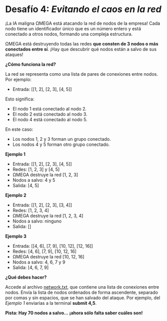 # Desafío 4: _Evitando el caos en la red_

¡La IA maligna ΩMEGA está atacando la red de nodos de la empresa! Cada nodo tiene un identificador único que es un número entero y está conectado a otros nodos, formando una compleja estructura.

ΩMEGA está destruyendo todas las redes **que consten de 3 nodos o más conectados entre sí**. ¡Hay que descubrir qué nodos están a salvo de sus ataques!

**¿Cómo funciona la red?**

La red se representa como una lista de pares de conexiones entre nodos. Por ejemplo:

- Entrada: [[1, 2], [2, 3], [4, 5]]

Esto significa:

- El nodo 1 está conectado al nodo 2.
- El nodo 2 está conectado al nodo 3.
- El nodo 4 está conectado al nodo 5.

En este caso:

- Los nodos 1, 2 y 3 forman un grupo conectado.
- Los nodos 4 y 5 forman otro grupo conectado.

**Ejemplo 1**

- Entrada: [[1, 2], [2, 3], [4, 5]]
- Redes: [1, 2, 3] y [4, 5]
- ΩMEGA destruye la red [1, 2, 3]
- Nodos a salvo: 4 y 5
- Salida: [4, 5]

**Ejemplo 2**

- Entrada: [[1, 2], [2, 3], [3, 4]]
- Redes: [1, 2, 3, 4]
- ΩMEGA destruye la red [1, 2, 3, 4]
- Nodos a salvo: ninguno
- Salida: []

**Ejemplo 3**

- Entrada: [[4, 6], [7, 9], [10, 12], [12, 16]]
- Redes: [4, 6], [7, 9], [10, 12, 16]
- ΩMEGA destruye la red [10, 12, 16]
- Nodos a salvo: 4, 6, 7 y 9
- Salida: [4, 6, 7, 9]

**¿Qué debes hacer?**

Accede al archivo [network.txt](https://codember.dev/network.txt), que contiene una lista de conexiones entre nodos. Envía la lista de nodos ordenados de forma ascendente, separado por comas y sin espacios, que se han salvado del ataque. Por ejemplo, del _Ejemplo 1_ enviarías a la terminal **submit 4,5**.

**Pista: Hay 70 nodos a salvo... ¡ahora sólo falta saber cuáles son!**
